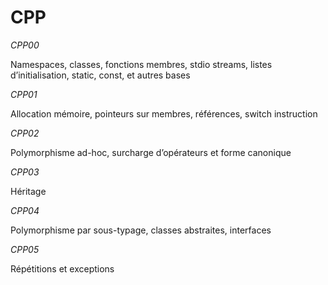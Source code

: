 # CPP
*CPP00*

Namespaces, classes, fonctions membres, stdio streams, listes d’initialisation, static, const, et autres bases

*CPP01*

Allocation mémoire, pointeurs sur membres, références, switch instruction

*CPP02*

Polymorphisme ad-hoc, surcharge d’opérateurs et forme canonique

*CPP03*

Héritage

*CPP04*

Polymorphisme par sous-typage, classes abstraites, interfaces

*CPP05*

Répétitions et exceptions
